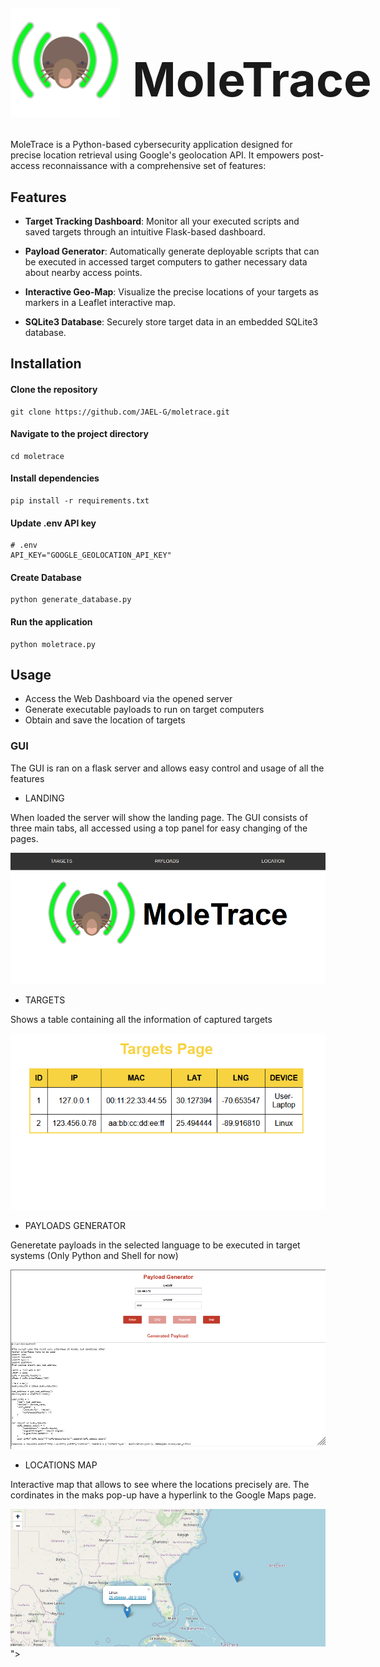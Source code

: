 <div style="display: flex; align-items: center;">
  <img src="https://raw.githubusercontent.com/Jael-G/moletrace/master/web/static/img/moletrace_logo.png" alt="MoleTrace-logo" width="175" height="175">
  <h1 style="font-size: 75px; margin-left: 20px;">MoleTrace</h1>
</div>
MoleTrace is a Python-based cybersecurity application designed for precise location retrieval using Google's geolocation API. It empowers post-access reconnaissance with a comprehensive set of features:

## Features
- **Target Tracking Dashboard**: Monitor all your executed scripts and saved targets through an intuitive Flask-based dashboard.

- **Payload Generator**: Automatically generate deployable scripts that can be executed in accessed target computers to gather necessary data about nearby access points.

- **Interactive Geo-Map**: Visualize the precise locations of your targets as markers in a Leaflet interactive map.

- **SQLite3 Database**: Securely store target data in an embedded SQLite3 database.
## Installation

#### Clone the repository
```
git clone https://github.com/JAEL-G/moletrace.git
```

#### Navigate to the project directory
```
cd moletrace
```

#### Install dependencies
```
pip install -r requirements.txt
```

#### Update .env API key
```
# .env
API_KEY="GOOGLE_GEOLOCATION_API_KEY"
```

#### Create Database
```
python generate_database.py
```

#### Run the application
```
python moletrace.py
```
## Usage
- Access the Web Dashboard via the opened server
- Generate executable payloads to run on target computers
- Obtain and save the location of targets

### GUI
The GUI is ran on a flask server and allows easy control and usage of all the features

- LANDING

When loaded the server will show the landing page. The GUI consists of three main tabs,
all accessed using a top panel for easy changing of the pages. 

<img src="https://raw.githubusercontent.com/Jael-G/moletrace/master/examples/landing_example.png" alt="Picture of Landing Page">

- TARGETS

Shows a table containing all the information of captured targets

<img src="https://raw.githubusercontent.com/Jael-G/moletrace/master/examples/targets_page_example.png" alt="Picture of Targets Page">


- PAYLOADS GENERATOR

Generetate payloads in the selected language to be executed in target systems
(Only Python and Shell for now)

<img src="https://raw.githubusercontent.com/Jael-G/moletrace/master/examples/payloads_page_example.png" alt="Picture of Payloads Page">

- LOCATIONS MAP

Interactive map that allows to see where the locations precisely are. The cordinates in the 
maks pop-up have a hyperlink to the Google Maps page. 

<img src="https://raw.githubusercontent.com/Jael-G/moletrace/master/examples/location_page_example.png" alt="Picture of Payloads Page">">
